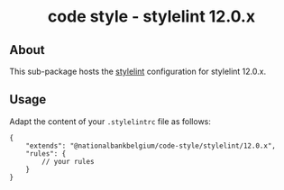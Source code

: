 <h1 align="center">
   code style - stylelint 12.0.x
</h1>

## About

This sub-package hosts the [stylelint](https://stylelint.io) configuration for stylelint 12.0.x.

## Usage

Adapt the content of your `.stylelintrc` file as follows:

```text
{
	"extends": "@nationalbankbelgium/code-style/stylelint/12.0.x",
	"rules": {
		// your rules
	}
}
```
